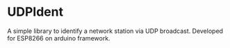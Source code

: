 # UDPIdent
A simple library to identify a network station via UDP broadcast.
Developed for ESP8266 on arduino framework.
